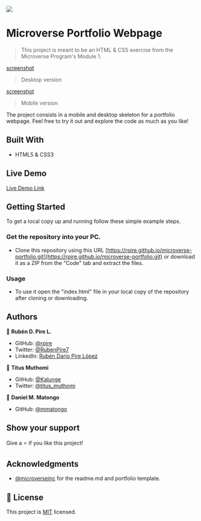 ![](https://img.shields.io/badge/Microverse-blueviolet)

# Microverse Portfolio Webpage

> This project is meant to be an HTML & CSS exercise from the Microverse Program's Module 1.

[screenshot](./Media/desktop-screenshot.png)
> Desktop version

[screenshot](./Media/mobile-screenshot.png)
> Mobile version

The project consists in a mobile and desktop skeleton for a portfolio webpage. Feel free to try it out and explore the code as much as you like!


## Built With

- HTML5 & CSS3


## Live Demo

[Live Demo Link](https://livedemo.com)


## Getting Started

To get a local copy up and running follow these simple example steps.


### Get the repository into your PC.
- Clone this repository using this URL [https://rpire.github.io/microverse-portfolio.git](https://rpire.github.io/microverse-portfolio.git) or download it as a ZIP from the "Code" tab and extract the files.

### Usage
- To use it open the "index.html" file in your local copy of the repository after cloning or downloading.


## Authors

👤 **Rubén D. Pire L.**

- GitHub: [@rpire](https://github.com/rpire)
- Twitter: [@RubenPire7](https://twitter.com/RubenPire7)
- LinkedIn: [Rubén Darío Pire López](https://www.linkedin.com/in/rub%C3%A9n-dar%C3%ADo-pire-l%C3%B3pez-507111189/)


👤 **Titus Muthomi**

- GitHub: [@Kalunge](https://github.com/Kalunge)
- Twitter: [@titus_muthomi](https://twitter.com/titus_muthomi)


👤 **Daniel M. Matongo**

- GitHub: [@mmatongo](https://github.com/mmatongo)


## Show your support

Give a ⭐️ if you like this project!


## Acknowledgments

- [@microverseinc](https://github.com/microverseinc) for the readme.md and portfolio template.


## 📝 License

This project is [MIT](./MIT.md) licensed.
